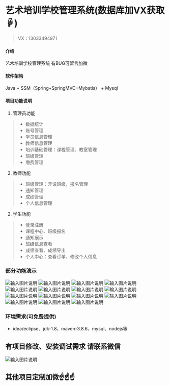 # 艺术培训学校管理系统(数据库加VX获取☟)
> VX：13033494971
#### 介绍
艺术培训学校管理系统
有BUG可留言加微

#### 软件架构
Java + SSM（Spring+SpringMVC+Mybatis） + Mysql

#### 项目功能说明

1.  管理员功能
> + 数据统计
> + 账号管理
> + 学员信息管理
> + 教师信息管理
> + 培训基础管理：课程管理、教室管理
> + 班级管理
> + 缴费管理
2.  教师功能
> + 班级管理：开设班级，报名管理
> + 通知管理
> + 成绩管理
> + 个人信息管理
2.  学生功能
> + 登录注册
> + 课程中心、班级报名
> + 通知展示
> + 班级信息查看
> + 成绩查看、成绩导出
> + 个人中心：查看订单、修改个人信息


### 部分功能演示
![输入图片说明](photo/1-2.png)
![输入图片说明](photo/1-3.png)
![输入图片说明](photo/1-4.png)
![输入图片说明](photo/1-5.png)
![输入图片说明](photo/1-6.png)
![输入图片说明](photo/1-7.png)
![输入图片说明](photo/1-8.png)
![输入图片说明](photo/1-9.png)
![输入图片说明](photo/1-10.png)
![输入图片说明](photo/2-1.png)
![输入图片说明](photo/2-2.png)
![输入图片说明](photo/2-3.png)
![输入图片说明](photo/2-4.png)
![输入图片说明](photo/2-5.png)
![输入图片说明](photo/2-6.png)


### 环境需求(可免费提供)
- idea/eclipse、jdk-1.8、maven-3.8.6、mysql、nodejs等


## 有项目修改、安装调试需求 请联系微信
![输入图片说明](photo/0-WeChat.png)

## 其他项目定制加微☝☝☝
